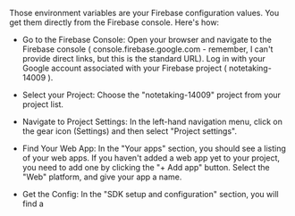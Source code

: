 Those environment variables are your Firebase configuration values. You get them directly from the Firebase console. Here's how:

- Go to the Firebase Console: Open your browser and navigate to the Firebase console ( console.firebase.google.com  - remember, I can't provide direct links, but this is the standard URL). Log in with your Google account associated with your Firebase project ( notetaking-14009 ).

- Select your Project: Choose the "notetaking-14009" project from your project list.

- Navigate to Project Settings: In the left-hand navigation menu, click on the gear icon (Settings) and then select "Project settings".

- Find Your Web App: In the "Your apps" section, you should see a listing of your web apps. If you haven't added a web app yet to your project, you need to add one by clicking the "+ Add app" button. Select the "Web" platform, and give your app a name.

- Get the Config: In the "SDK setup and configuration" section, you will find a <script> tag that includes your Firebase configuration. Look for the firebaseConfig object within that <script> You should see something like this:

```nodejs
// Your web app's Firebase configuration
const firebaseConfig = {
  apiKey: "YOUR_API_KEY",
  authDomain: "YOUR_PROJECT_ID.firebaseapp.com",
  projectId: "YOUR_PROJECT_ID",
  storageBucket: "YOUR_PROJECT_ID.appspot.com",
  messagingSenderId: "YOUR_MESSAGING_SENDER_ID",
  appId: "YOUR_APP_ID",
  measurementId: "YOUR_MEASUREMENT_ID" // This may or may not be present
};
```
Important Note: Because you're not using Google Analytics, the measurementId will likely be absent or empty.

Copy the Values: Carefully copy the values associated with apiKey , authDomain , projectId , storageBucket , messagingSenderId , and appId . Do not copy the entire firebaseConfig object; instead, copy the individual values.

Populate .env.local : Paste the values into your .env.local file, matching them to the correct environment variables:
```
NEXT_PUBLIC_FIREBASE_API_KEY=YOUR_API_KEY
NEXT_PUBLIC_FIREBASE_AUTH_DOMAIN=YOUR_PROJECT_ID.firebaseapp.com
NEXT_PUBLIC_FIREBASE_PROJECT_ID=YOUR_PROJECT_ID
NEXT_PUBLIC_FIREBASE_STORAGE_BUCKET=YOUR_PROJECT_ID.appspot.com
NEXT_PUBLIC_FIREBASE_MESSAGING_SENDER_ID=YOUR_MESSAGING_SENDER_ID
NEXT_PUBLIC_FIREBASE_APP_ID=YOUR_APP_ID
```
Remember to replace the YOUR_ placeholders with the actual values you copied from the Firebase console.

*Security Considerations:*

NEXT_PUBLIC_ Prefix: Notice the NEXT_PUBLIC_ prefix on your environment variables. This makes these variables accessible in the client-side JavaScript code of your Next.js application. Never store sensitive information (like API keys, database passwords, etc.) that should be kept server-side in client-side environment variables.

Server-Side Functions (For Sensitive Data): For any sensitive data (which is almost always the case with API keys), you should generally avoid putting them directly in your frontend code. Consider using Cloud Functions for Firebase to handle any server-side interactions that require these keys, keeping them out of the client's reach entirely.

After setting these environment variables, restart your Next.js development server to ensure the changes are picked up. Remember to keep your .env.local file out of version control (add it to your .gitignore ).
